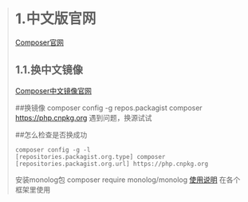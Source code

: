 > # 1.中文版官网
> [Composer官网](https://pkg.phpcomposer.com/)
> ## 1.1.换中文镜像
> [Composer中文镜像官网](https://pkg.phpcomposer.com/)
>
>
>
>
> ##换镜像
> composer config -g repos.packagist composer https://php.cnpkg.org
> 遇到问题，换源试试
>
> ##怎么检查是否换成功
> ```
> composer config -g -l
> [repositories.packagist.org.type] composer
> [repositories.packagist.org.url] https://php.cnpkg.org
> ```
> 
> 安装monolog包
> composer require monolog/monolog
> [使用说明](https://packagist.org/)
> 在各个框架里使用